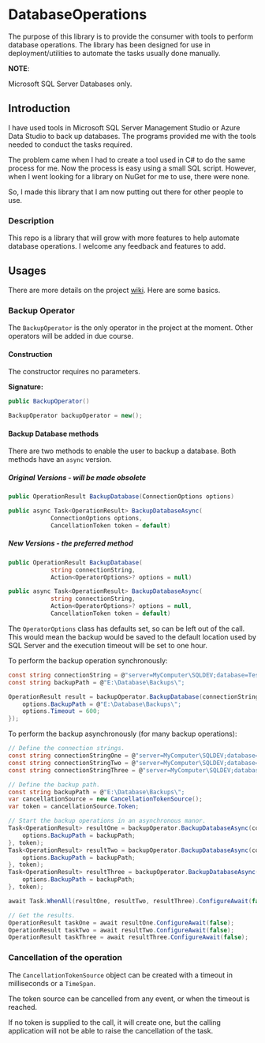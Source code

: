 # DatabaseOperations

The purpose of this library is to provide the consumer with tools to perform database operations.  The library has been designed for use in deployment/utilities to automate the tasks usually done manually.

**NOTE**:

Microsoft SQL Server Databases only.

## Introduction

I have used tools in Microsoft SQL Server Management Studio or Azure Data Studio to back up databases.  The programs provided me with the tools needed to conduct the tasks required.

The problem came when I had to create a tool used in C# to do the same process for me.  Now the process is easy using a small SQL script.  However, when I went looking for a library on NuGet for me to use, there were none.

So, I made this library that I am now putting out there for other people to use.

### Description

This repo is a library that will grow with more features to help automate database operations.  I welcome any feedback and features to add.

## Usages

There are more details on the project [wiki](https://github.com/daeer73/DatabaseOperations/wiki).  Here are some basics.

### Backup Operator

The `BackupOperator` is the only operator in the project at the moment.  Other operators will be added in due course.

#### Construction

The constructor requires no parameters.

**Signature:**

```csharp
public BackupOperator()
```

```csharp
BackupOperator backupOperator = new();
```

#### Backup Database methods

There are two methods to enable the user to backup a database.  Both methods have an `async` version.

##### Original Versions - will be made obsolete

```csharp
public OperationResult BackupDatabase(ConnectionOptions options)

public async Task<OperationResult> BackupDatabaseAsync(
            ConnectionOptions options,
            CancellationToken token = default)
```

##### New Versions - the preferred method

```csharp
public OperationResult BackupDatabase(
            string connectionString,
            Action<OperatorOptions>? options = null)

public async Task<OperationResult> BackupDatabaseAsync(
            string connectionString,
            Action<OperatorOptions>? options = null,
            CancellationToken token = default)
```

The `OperatorOptions` class has defaults set, so can be left out of the call.  This would mean the backup would be saved to the default location used by SQL Server and the execution timeout will be set to one hour.

To perform the backup operation synchronously:

```csharp
const string connectionString = @"server=MyComputer\SQLDEV;database=TestDatabase;Integrated Security=SSPI;Connect Timeout=5;";
const string backupPath = @"E:\Database\Backups\";

OperationResult result = backupOperator.BackupDatabase(connectionString, options => {
    options.BackupPath = @"E:\Database\Backups\";
    options.Timeout = 600;
});
```

To perform the backup asynchronously (for many backup operations):

```csharp
// Define the connection strings.
const string connectionStringOne = @"server=MyComputer\SQLDEV;database=DatabaseOne;Integrated Security=SSPI;Connect Timeout=5;";
const string connectionStringTwo = @"server=MyComputer\SQLDEV;database=DatabaseTwo;Integrated Security=SSPI;Connect Timeout=5;";
const string connectionStringThree = @"server=MyComputer\SQLDEV;database=DatabaseTwo;Integrated Security=SSPI;Connect Timeout=5;";

// Define the backup path.
const string backupPath = @"E:\Database\Backups\";
var cancellationSource = new CancellationTokenSource();
var token = cancellationSource.Token;

// Start the backup operations in an asynchronous manor.
Task<OperationResult> resultOne = backupOperator.BackupDatabaseAsync(connectionStringOne, options => {
    options.BackupPath = backupPath;
}, token);
Task<OperationResult> resultTwo = backupOperator.BackupDatabaseAsync(connectionStringTwo, options => {
    options.BackupPath = backupPath;
}, token);
Task<OperationResult> resultThree = backupOperator.BackupDatabaseAsync(connectionStringThree, options => {
    options.BackupPath = backupPath;
}, token);

await Task.WhenAll(resultOne, resultTwo, resultThree).ConfigureAwait(false);

// Get the results.
OperationResult taskOne = await resultOne.ConfigureAwait(false);
OperationResult taskTwo = await resultTwo.ConfigureAwait(false);
OperationResult taskThree = await resultThree.ConfigureAwait(false);
```

### Cancellation of the operation

The `CancellationTokenSource` object can be created with a timeout in milliseconds or a `TimeSpan`.

The token source can be cancelled from any event, or when the timeout is reached.

If no token is supplied to the call, it will create one, but the calling application will not be able to raise the cancellation of the task.
